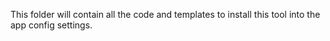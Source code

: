 This folder will contain all the code and templates to install this tool into the app config settings.